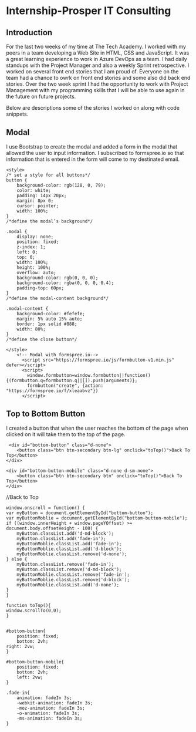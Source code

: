 # Internship-Prosper IT Consulting
## Introduction

For the last two weeks of my time at The Tech Academy. I worked with my peers in a team developing a Web Site in HTML, CSS and JavaScript. It was a great learning experience to work in Azure DevOps as a team. I had daily standups with the Project Manager and also a weekly Sprint retrospective. I worked on several front end stories that I am proud of. Everyone on the team had a chance to owrk on front end stories and some also did back end stories. Over the two week sprint I had the opportunity to work with Project Management with my programming skills that I will be able to use again in the future on future projects.

Below are descriptions some of the stories I worked on along with code snippets.

## Modal

I use Bootstrap to create the modal and added a form in the modal that allowed the user to input information. I subscribed to formspree.io so that information that is entered in the form will come to my destinated email.
	

    <style>
    /* set a style for all buttons*/
	button {
		background-color: rgb(128, 0, 79);
		color: white;
		padding: 14px 20px;
		margin: 8px 0;
		cursor: pointer;
		width: 100%;
	}
    /*define the modal’s background*/
	
	.modal {
		display: none;
		position: fixed;
		z-index: 1;
		left: 0;
		top: 0;
		width: 100%;
		height: 100%;
		overflow: auto;
		background-color: rgb(0, 0, 0);
		background-color: rgba(0, 0, 0, 0.4);
		padding-top: 60px;
	}
	/*define the modal-content background*/
	
	.modal-content {
		background-color: #fefefe;
		margin: 5% auto 15% auto;
		border: 1px solid #888;
		width: 80%;
	}
	/*define the close button*/
	
  	</style>    
      	<!-- Modal with formspree.io-->
          <script src="https://formspree.io/js/formbutton-v1.min.js" defer></script>
          <script>
            window.formbutton=window.formbutton||function(){(formbutton.q=formbutton.q||[]).push(arguments)};
            formbutton("create", {action: "https://formspree.io/f/xleaabvz"})
          </script>


## Top to Bottom Button

I created a button that when the user reaches the bottom of the page when clicked on it will take them to the top of the page. 

     <div id="bottom-button" class="d-none">
        <button class="btn btn-secondary btn-lg" onclick="toTop()">Back To Top</button>
    </div>

    <div id="bottom-button-mobile" class="d-none d-sm-none">
        <button class="btn btn-secondary btn" onclick="toTop()">Back To Top</button>
    </div>


//Back to Top

	window.onscroll = function() {
  	var myButton = document.getElementById("bottom-button");
  	var myButtonMoblie = document.getElementById("bottom-button-mobile");
  	if ((window.innerHeight + window.pageYOffset) >= document.body.offsetHeight - 100) {                            
      	myButton.classList.add('d-md-block');
      	myButton.classList.add('fade-in');
      	myButtonMoblie.classList.add('fade-in');
      	myButtonMoblie.classList.add('d-block');
     	myButtonMoblie.classList.remove('d-none');
  	} else {
      	myButton.classList.remove('fade-in');
      	myButton.classList.remove('d-md-block');
      	myButtonMoblie.classList.remove('fade-in');
      	myButtonMoblie.classList.remove('d-block');
      	myButtonMoblie.classList.add('d-none');
  	}
	}

	function toTop(){
  	window.scrollTo(0,0);
	}


	#bottom-button{
    	position: fixed;
    	bottom: 2vh;
	right: 2vw;
	}

	#bottom-button-mobile{
    	position: fixed;
    	bottom: 2vh;
    	left: 2vw;
	}

	.fade-in{
    	animation: fadeIn 3s;
    	-webkit-animation: fadeIn 3s;
    	-moz-animation: fadeIn 3s;
    	-o-animation: fadeIn 3s;
    	-ms-animation: fadeIn 3s;
	}
